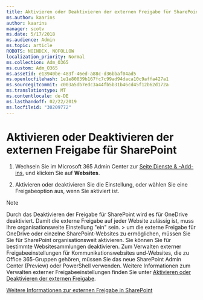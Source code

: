 ```yaml
---
title: Aktivieren oder Deaktivieren der externen Freigabe für SharePoint
ms.author: kaarins
author: kaarins
manager: scotv
ms.date: 5/17/2018
ms.audience: Admin
ms.topic: article
ROBOTS: NOINDEX, NOFOLLOW
localization_priority: Normal
ms.collection: Adm_O365
ms.custom: Adm_O365
ms.assetid: e13940be-483f-46ed-a88c-d36bbaf04ad5
ms.openlocfilehash: 1e1e80839b167fc7c99ad94daca10c9affa427a1
ms.sourcegitcommit: c003a5db7edc3a44fb5b31b46cd45f12b62d172a
ms.translationtype: MT
ms.contentlocale: de-DE
ms.lasthandoff: 02/22/2019
ms.locfileid: "30209772"
---
```

# <a name="turn-external-sharing-on-or-off-for-sharepoint"></a>Aktivieren oder Deaktivieren der externen Freigabe für SharePoint

1. Wechseln Sie im Microsoft 365 Admin Center zur [Seite Dienste &amp; -Add-ins](https://portal.office.com/adminportal/home#/Settings/ServicesAndAddIns), und klicken Sie auf **Websites**.
    
2. Aktivieren oder deaktivieren Sie die Einstellung, oder wählen Sie eine Freigabeoption aus, wenn Sie aktiviert ist.
    
> [!NOTE]
> Durch das Deaktivieren der Freigabe für SharePoint wird es für OneDrive deaktiviert. Damit die externe Freigabe auf jeder Website zulässig ist, muss Ihre organisationsweite Einstellung "ein" sein. > um die externe Freigabe für OneDrive oder einzelne SharePoint-Websites zu ermöglichen, müssen Sie Sie für SharePoint organisationsweit aktivieren. Sie können Sie für bestimmte Websitesammlungen deaktivieren. Zum Verwalten externer Freigabeeinstellungen für Kommunikationswebsites und-Websites, die zu Office 365-Gruppen gehören, müssen Sie das neue SharePoint Admin Center (Preview) oder PowerShell verwenden. Weitere Informationen zum Verwalten externer Freigabeeinstellungen finden Sie unter [Aktivieren oder Deaktivieren der externen Freigabe](https://go.microsoft.com/fwlink/?linkid=866426). 
  
[Weitere Informationen zur externen Freigabe in SharePoint](https://go.microsoft.com/fwlink/?linkid=734908)
  

